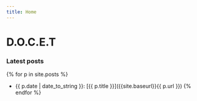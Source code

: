 ```yaml
---
title: Home
---
```


# D.O.C.E.T

### Latest posts

{% for p in site.posts %}
* {{ p.date | date_to_string }}: [{{ p.title }}]({{site.baseurl}}{{ p.url }})
{% endfor %}
